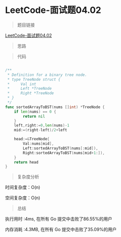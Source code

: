 # LeetCode-面试题04.02

>题目链接

[LeetCode-面试题04.02](https://leetcode-cn.com/problems/minimum-height-tree-lcci/)

> 思路


>代码

```go

/**
 * Definition for a binary tree node.
 * type TreeNode struct {
 *     Val int
 *     Left *TreeNode
 *     Right *TreeNode
 * }
 */
func sortedArrayToBST(nums []int) *TreeNode {
    if len(nums) == 0 {
        return nil
    }
    left,right:=0,len(nums)-1
    mid:=(right-left)/2+left

    head:=&TreeNode{
        Val:nums[mid],
        Left:sortedArrayToBST(nums[:mid]),
        Right:sortedArrayToBST(nums[mid+1:]),
    }
    return head
}
```

>复杂度分析

时间复杂度：O(n)

空间复杂度：O(n)

>总结

执行用时 :4ms, 在所有 Go 提交中击败了86.55%的用户

内存消耗 :4.3MB, 在所有 Go 提交中击败了35.09%的用户
